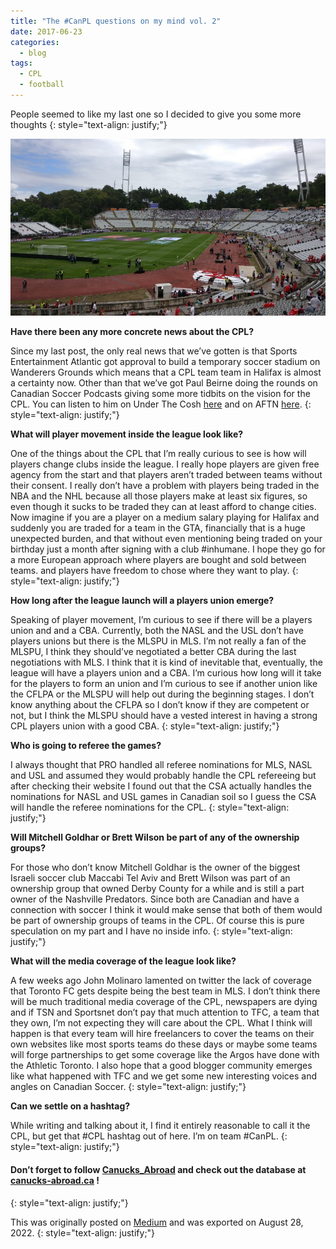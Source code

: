 ```yaml
---
title: "The #CanPL questions on my mind vol. 2"
date: 2017-06-23
categories:
  - blog
tags:
  - CPL
  - football
---
```


People seemed to like my last one so I decided to give you some more thoughts
{: style="text-align: justify;"}

![](/assets/bekker/11HwzPZ_EIisDIh-sTh30sQ.jpeg)

**Have there been any more concrete news about the CPL?**

Since my last post, the only real news that we’ve gotten is that Sports Entertainment Atlantic got approval to build a temporary soccer stadium on Wanderers Grounds which means that a CPL team team in Halifax is almost a certainty now. Other than that we’ve got Paul Beirne doing the rounds on Canadian Soccer Podcasts giving some more tidbits on the vision for the CPL. You can listen to him on Under The Cosh [here](https://underthecoshblog.com/2017/06/06/coshcast-paul-beirne-goes-under-the-cosh/) and on AFTN [here](http://aftn.ca/episode-200-the-aftn-soccer-show/).
{: style="text-align: justify;"}

**What will player movement inside the league look like?**

One of the things about the CPL that I’m really curious to see is how will players change clubs inside the league. I really hope players are given free agency from the start and that players aren’t traded between teams without their consent. I really don’t have a problem with players being traded in the NBA and the NHL because all those players make at least six figures, so even though it sucks to be traded they can at least afford to change cities. Now imagine if you are a player on a medium salary playing for Halifax and suddenly you are traded for a team in the GTA, financially that is a huge unexpected burden, and that without even mentioning being traded on your birthday just a month after signing with a club #inhumane. I hope they go for a more European approach where players are bought and sold between teams. and players have freedom to chose where they want to play.
{: style="text-align: justify;"}

**How long after the league launch will a players union emerge?**

Speaking of player movement, I’m curious to see if there will be a players union and and a CBA. Currently, both the NASL and the USL don’t have players unions but there is the MLSPU in MLS. I’m not really a fan of the MLSPU, I think they should’ve negotiated a better CBA during the last negotiations with MLS. I think that it is kind of inevitable that, eventually, the league will have a players union and a CBA. I’m curious how long will it take for the players to form an union and I’m curious to see if another union like the CFLPA or the MLSPU will help out during the beginning stages. I don’t know anything about the CFLPA so I don’t know if they are competent or not, but I think the MLSPU should have a vested interest in having a strong CPL players union with a good CBA.
{: style="text-align: justify;"}

**Who is going to referee the games?**

I always thought that PRO handled all referee nominations for MLS, NASL and USL and assumed they would probably handle the CPL refereeing but after checking their website I found out that the CSA actually handles the nominations for NASL and USL games in Canadian soil so I guess the CSA will handle the referee nominations for the CPL.
{: style="text-align: justify;"}

**Will Mitchell Goldhar or Brett Wilson be part of any of the ownership groups?**

For those who don’t know Mitchell Goldhar is the owner of the biggest Israeli soccer club Maccabi Tel Aviv and Brett Wilson was part of an ownership group that owned Derby County for a while and is still a part owner of the Nashville Predators. Since both are Canadian and have a connection with soccer I think it would make sense that both of them would be part of ownership groups of teams in the CPL. Of course this is pure speculation on my part and I have no inside info.
{: style="text-align: justify;"}

**What will the media coverage of the league look like?**

A few weeks ago John Molinaro lamented on twitter the lack of coverage that Toronto FC gets despite being the best team in MLS. I don’t think there will be much traditional media coverage of the CPL, newspapers are dying and if TSN and Sportsnet don’t pay that much attention to TFC, a team that they own, I’m not expecting they will care about the CPL. What I think will happen is that every team will hire freelancers to cover the teams on their own websites like most sports teams do these days or maybe some teams will forge partnerships to get some coverage like the Argos have done with the Athletic Toronto. I also hope that a good blogger community emerges like what happened with TFC and we get some new interesting voices and angles on Canadian Soccer.
{: style="text-align: justify;"}

**Can we settle on a hashtag?**

While writing and talking about it, I find it entirely reasonable to call it the CPL, but get that #CPL hashtag out of here. I’m on team #CanPL.
{: style="text-align: justify;"}

#### Don’t forget to follow [Canucks\_Abroad](https://twitter.com/Canucks_Abroad) and check out the database at [canucks-abroad.ca](http://canucks-abroad.ca) !
{: style="text-align: justify;"}

This was originally posted on [Medium](https://medium.com) and was exported on August 28, 2022.
{: style="text-align: justify;"}